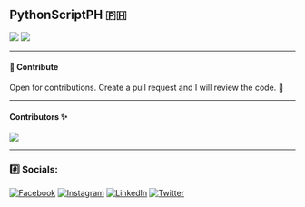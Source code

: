 ## PythonScriptPH 🇵🇭

[![](https://img.shields.io/static/v1?label=python&message=3.10.7&color=f7df28&style=for-the-badge&logo=python)](https://www.python.org/) [![](https://img.shields.io/static/v1?label=LICENSE&message=GPLv3&color=brightgreen&style=for-the-badge&logo=gnu)](https://www.gnu.org/licenses/gpl-3.0.en.html)

---

#### 🎯 Contribute

Open for contributions. Create a pull request and I will review the code. 🧐

---

#### Contributors ✨

<a href="https://github.com/mpotane/PythonScriptPH/graphs/contributors">
  <img src="https://contrib.rocks/image?repo=mpotane/PythonScriptPH" />
</a>

---

### #️⃣ Socials:

[![Facebook](https://img.shields.io/badge/Facebook-%231877F2.svg?logo=Facebook&logoColor=white)](https://facebook.com/100031136142357) [![Instagram](https://img.shields.io/badge/Instagram-%23E4405F.svg?logo=Instagram&logoColor=white)](https://instagram.com/mpotanedev) [![LinkedIn](https://img.shields.io/badge/LinkedIn-%230077B5.svg?logo=linkedin&logoColor=white)](https://linkedin.com/in/mpotane) [![Twitter](https://img.shields.io/badge/Twitter-%231DA1F2.svg?logo=Twitter&logoColor=white)](https://twitter.com/mpotanedev)
